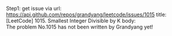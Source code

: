 Step1: get issue via url: https://api.github.com/repos/grandyang/leetcode/issues/1015 
 title:[LeetCode] 1015. Smallest Integer Divisible by K 
 body:  
 The problem No.1015 has not been written by Grandyang yet!